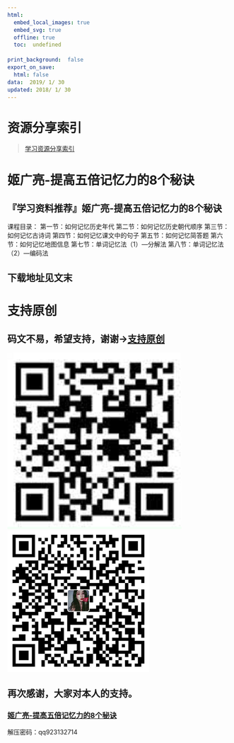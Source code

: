 ```yaml
---
html:
  embed_local_images: true
  embed_svg: true
  offline: true
  toc:  undefined

print_background:  false
export_on_save:
  html: false
data:  2019/ 1/ 30
updated: 2018/ 1/ 30
---
```


# 资源分享索引

> [学习资源分享索引](https://blog.csdn.net/qq923132714/article/details/85119757 "学习资源分享索引")



# 姬广亮-提高五倍记忆力的8个秘诀


## 『学习资料推荐』姬广亮-提高五倍记忆力的8个秘诀

课程目录：
第一节：如何记忆历史年代
第二节：如何记忆历史朝代顺序
第三节：如何记忆古诗词
第四节：如何记忆课文中的句子
第五节：如何记忆简答题
第六节：如何记忆地图信息
第七节：单词记忆法（1）—分解法
第八节：单词记忆法（2）—编码法


## 下载地址见文末

# 支持原创
## 码文不易，希望支持，谢谢->**[支持原创](http://blog.csdn.net/qq923132714/article/details/79399145)**
![微信支付](https://raw.githubusercontent.com/923132714/my_picture/master/blog/support/weixin.png)![微信支付](https://raw.githubusercontent.com/923132714/my_picture/master/blog/support/支付宝.png)
## 再次感谢，大家对本人的支持。

### [姬广亮-提高五倍记忆力的8个秘诀](http://u16848854.ctfile.net/fs/16848854-333727722 "姬广亮-提高五倍记忆力的8个秘诀")

解压密码：qq923132714
